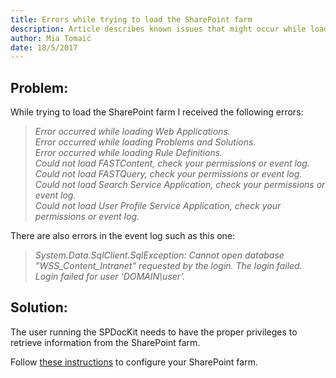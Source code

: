 ```yaml
---
title: Errors while trying to load the SharePoint farm
description: Article describes known issues that might occur while loading SharePoint farm.
author: Mia Tomaić
date: 18/5/2017
---
```


## Problem:
While trying to load the SharePoint farm I received the following errors:

> *Error occurred while loading Web Applications.*  
*Error occurred while loading Problems and Solutions.*  
*Error occurred while loading Rule Definitions.*  
*Could not load FASTContent, check your permissions or event log.*  
*Could not load FASTQuery, check your permissions or event log.*  
*Could not load Search Service Application, check your permissions or event log.*  
*Could not load User Profile Service Application, check your permissions or event log.*

There are also errors in the event log such as this one:

> *System.Data.SqlClient.SqlException: Cannot open database ”WSS_Content_Intranet” requested by the login. The login failed.*  
*Login failed for user ‘DOMAIN\user’.*

## Solution:
The user running the SPDocKit needs to have the proper privileges to retrieve information from the SharePoint farm.

Follow [these instructions](#internal/requirements/user-permission-requirements) to configure your SharePoint farm.

